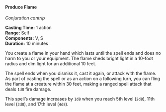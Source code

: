 #### Produce Flame
<!-- TODO Check and tag this spell -->
<!-- markdownlint-disable-next-line no-emphasis-as-heading -->
_Conjuration cantrip_

**Casting Time:** 1 action \
**Range:** Self \
**Components:** V, S \
**Duration:** 10 minutes

You create a flame in your hand which lasts until the spell ends and does no harm to you or your equipment.
The flame sheds bright light in a 10-foot radius and dim light for an additional 10 feet.

The spell ends when you dismiss it, cast it again, or attack with the flame.
As part of casting the spell or as an action on a following turn, you can fling the flame at a creature within 30 feet, making a ranged spell attack that deals `1d8` fire damage.

This spell’s damage increases by `1d8` when you reach 5th level (`2d8`), 11th level (`3d8`), and 17th level (`4d8`).
